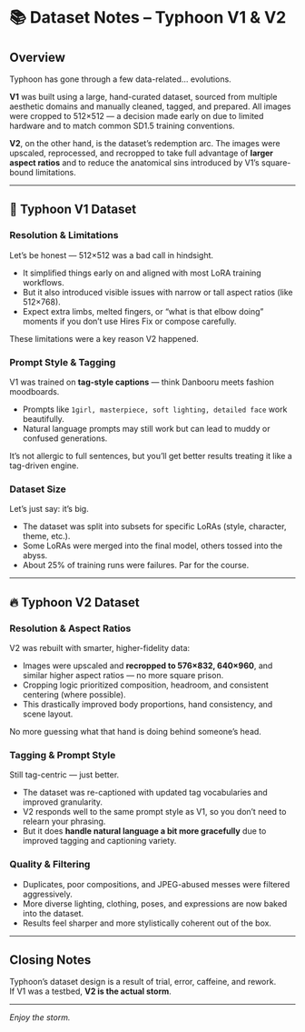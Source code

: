 # 📚 Dataset Notes – Typhoon V1 & V2

## Overview

Typhoon has gone through a few data-related… evolutions.

**V1** was built using a large, hand-curated dataset, sourced from multiple aesthetic domains and manually cleaned, tagged, and prepared. All images were cropped to 512×512 — a decision made early on due to limited hardware and to match common SD1.5 training conventions.

**V2**, on the other hand, is the dataset’s redemption arc. The images were upscaled, reprocessed, and recropped to take full advantage of **larger aspect ratios** and to reduce the anatomical sins introduced by V1’s square-bound limitations.

---

## 🧊 Typhoon V1 Dataset

### Resolution & Limitations

Let’s be honest — 512×512 was a bad call in hindsight.

- It simplified things early on and aligned with most LoRA training workflows.
- But it also introduced visible issues with narrow or tall aspect ratios (like 512×768).
- Expect extra limbs, melted fingers, or “what is that elbow doing” moments if you don’t use Hires Fix or compose carefully.

These limitations were a key reason V2 happened.

### Prompt Style & Tagging

V1 was trained on **tag-style captions** — think Danbooru meets fashion moodboards.

- Prompts like `1girl, masterpiece, soft lighting, detailed face` work beautifully.
- Natural language prompts may still work but can lead to muddy or confused generations.

It’s not allergic to full sentences, but you’ll get better results treating it like a tag-driven engine.

### Dataset Size

Let’s just say: it’s big.

- The dataset was split into subsets for specific LoRAs (style, character, theme, etc.).
- Some LoRAs were merged into the final model, others tossed into the abyss.
- About 25% of training runs were failures. Par for the course.

---

## 🔥 Typhoon V2 Dataset

### Resolution & Aspect Ratios

V2 was rebuilt with smarter, higher-fidelity data:

- Images were upscaled and **recropped to 576×832, 640×960**, and similar higher aspect ratios — no more square prison.
- Cropping logic prioritized composition, headroom, and consistent centering (where possible).
- This drastically improved body proportions, hand consistency, and scene layout.

No more guessing what that hand is doing behind someone’s head.

### Tagging & Prompt Style

Still tag-centric — just better.

- The dataset was re-captioned with updated tag vocabularies and improved granularity.
- V2 responds well to the same prompt style as V1, so you don’t need to relearn your phrasing.
- But it does **handle natural language a bit more gracefully** due to improved tagging and captioning variety.

### Quality & Filtering

- Duplicates, poor compositions, and JPEG-abused messes were filtered aggressively.
- More diverse lighting, clothing, poses, and expressions are now baked into the dataset.
- Results feel sharper and more stylistically coherent out of the box.

---

## Closing Notes

Typhoon’s dataset design is a result of trial, error, caffeine, and rework.  
If V1 was a testbed, **V2 is the actual storm**.

---

*Enjoy the storm.*
